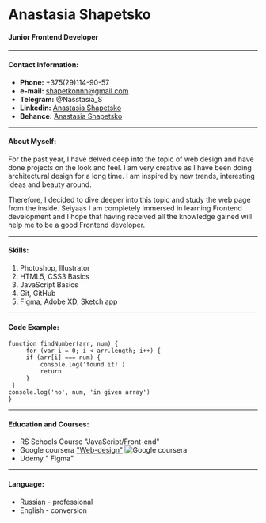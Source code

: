 # **Anastasia Shapetsko**
#### Junior Frontend Developer
***
#### **Contact Information:**  
- **Phone:** +375(29)114-90-57  
- **e-mail:** shapetkonnn@gmail.com  
- **Telegram:** @Nasstasia_S
- **Linkedin:** [Anastasia Shapetsko](https://www.linkedin.com/in/anastasia-s-b3b867127)  
- **Behance:** [Anastasia Shapetsko](https://www.behance.net/da6f52f9)
***
#### **About Myself:**  
For the past year, I have delved deep into the topic of web design and have done projects on the look and feel. I am very creative as I have been doing architectural design for a long time. I am inspired by new trends, interesting ideas and beauty around.   

Therefore, I decided to dive deeper into this topic and study the web page from the inside. Seiyaas I am completely immersed in learning Frontend development and I hope that having received all the knowledge gained will help me to be a good Frontend developer.
***
#### **Skills:**   
1. Photoshop, Illustrator
2. HTML5, CSS3 Basics
3. JavaScript Basics
4. Git, GitHub
5. Figma, Adobe XD, Sketch app
***
#### **Code Example:**  
    function findNumber(arr, num) {
         for (var i = 0; i < arr.length; i++) {
         if (arr[i] === num) {
             console.log('found it!')
             return
         }
     }
    console.log('no', num, 'in given array')
    }   
***
#### **Education and Courses:**  
- RS Schools Course "JavaScript/Front-end"
- Google coursera ["Web-design"](https://www.credly.com/badges/2162a347-22e6-4039-b59a-5b4776b8e7a8?source=linked_in_profile) 
![Google coursera](https://images.credly.com/size/680x680/images/f4b9febb-69f6-46d8-8797-1e504ebfe0f8/GCC_badge_UX_1000x1000.png)  
- Udemy " Figma"
***
#### **Language:** 
- Russian - professional
- English - conversion